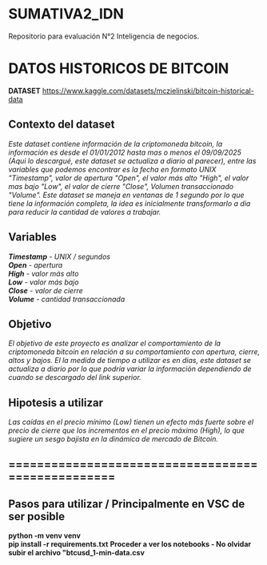 # SUMATIVA2_IDN
Repositorio para evaluación N°2 Inteligencia de negocios.


# DATOS HISTORICOS DE BITCOIN
**DATASET**  https://www.kaggle.com/datasets/mczielinski/bitcoin-historical-data  

## **Contexto del dataset** 
*Este dataset contiene información de la criptomoneda bitcoin, la información es desde el 01/01/2012 hasta mas o menos el 09/09/2025 (Aqui lo descargué, este dataset se actualiza a diario al parecer), entre las variables que podemos encontrar es la fecha en formato UNIX "Timestamp", valor de apertura "Open", el valor más alto "High", el valor mas bajo "Low", el valor de cierre "Close", Volumen transaccionado "Volume". Este dataset se maneja en ventanas de 1 segundo por lo que tiene la información completa, la idea es inicialmente transformarlo a dia para reducir la cantidad de valores a trabajar.*
## **Variables**
***Timestamp** - UNIX / segundos*  
***Open** - apertura*  
***High** - valor más alto*  
***Low** - valor más bajo*  
***Close** - valor de cierre*  
***Volume** - cantidad transaccionada*  

## **Objetivo** 
*El objetivo de este proyecto es analizar el comportamiento de la criptomoneda bitcoin en relación a su comportamiento con apertura, cierre, altos y bajos. El la medida de tiempo a utilizar es en dias, este dataset se actualiza a diario por lo que podría variar la información dependiendo de cuando se descargado del link superior.*  

## **Hipotesis a utilizar** 
*Las caídas en el precio mínimo (Low) tienen un efecto más fuerte sobre el precio de cierre que los incrementos en el precio máximo (High), lo que sugiere un sesgo bajista en la dinámica de mercado de Bitcoin.*

## **==================================================**  
## **Pasos para utilizar / Principalmente en VSC de ser posible**
**python -m venv venv**  
**pip install -r requirements.txt**
**Proceder a ver los notebooks - No olvidar subir el archivo "btcusd_1-min-data.csv**
